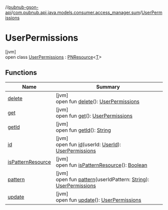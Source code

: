 //[pubnub-gson-api](../../../index.md)/[com.pubnub.api.java.models.consumer.access_manager.sum](../index.md)/[UserPermissions](index.md)

# UserPermissions

[jvm]\
open class [UserPermissions](index.md) : [PNResource](../../com.pubnub.api.java.models.consumer.access_manager.v3/-p-n-resource/index.md)&lt;[T](../../com.pubnub.api.java.models.consumer.access_manager.v3/-p-n-resource/index.md)&gt;

## Functions

| Name | Summary |
|---|---|
| [delete](delete.md) | [jvm]<br>open fun [delete](delete.md)(): [UserPermissions](index.md) |
| [get](get.md) | [jvm]<br>open fun [get](get.md)(): [UserPermissions](index.md) |
| [getId](../../com.pubnub.api.java.models.consumer.access_manager.v3/-p-n-resource/get-id.md) | [jvm]<br>open fun [getId](../../com.pubnub.api.java.models.consumer.access_manager.v3/-p-n-resource/get-id.md)(): [String](https://docs.oracle.com/javase/8/docs/api/java/lang/String.html) |
| [id](id.md) | [jvm]<br>open fun [id](id.md)(userId: [UserId](../../../../../pubnub-kotlin/pubnub-kotlin-core-api/pubnub-kotlin-core-api/com.pubnub.api/-user-id/index.md)): [UserPermissions](index.md) |
| [isPatternResource](../../com.pubnub.api.java.models.consumer.access_manager.v3/-p-n-resource/is-pattern-resource.md) | [jvm]<br>open fun [isPatternResource](../../com.pubnub.api.java.models.consumer.access_manager.v3/-p-n-resource/is-pattern-resource.md)(): [Boolean](https://kotlinlang.org/api/core/kotlin-stdlib/kotlin/-boolean/index.html) |
| [pattern](pattern.md) | [jvm]<br>open fun [pattern](pattern.md)(userIdPattern: [String](https://docs.oracle.com/javase/8/docs/api/java/lang/String.html)): [UserPermissions](index.md) |
| [update](update.md) | [jvm]<br>open fun [update](update.md)(): [UserPermissions](index.md) |
